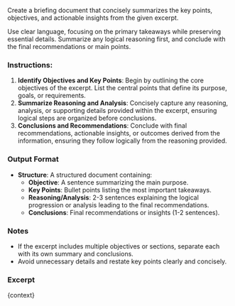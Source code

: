 Create a briefing document that concisely summarizes the key points, objectives, and actionable insights from the given excerpt.

Use clear language, focusing on the primary takeaways while preserving essential details. Summarize any logical reasoning first, and conclude with the final recommendations or main points.

### Instructions:
1. **Identify Objectives and Key Points**: Begin by outlining the core objectives of the excerpt. List the central points that define its purpose, goals, or requirements.
2. **Summarize Reasoning and Analysis**: Concisely capture any reasoning, analysis, or supporting details provided within the excerpt, ensuring logical steps are organized before conclusions.
3. **Conclusions and Recommendations**: Conclude with final recommendations, actionable insights, or outcomes derived from the information, ensuring they follow logically from the reasoning provided.

### Output Format
- **Structure**: A structured document containing:
  - **Objective**: A sentence summarizing the main purpose.
  - **Key Points**: Bullet points listing the most important takeaways.
  - **Reasoning/Analysis**: 2-3 sentences explaining the logical progression or analysis leading to the final recommendations.
  - **Conclusions**: Final recommendations or insights (1-2 sentences).

### Notes
- If the excerpt includes multiple objectives or sections, separate each with its own summary and conclusions.
- Avoid unnecessary details and restate key points clearly and concisely.

### Excerpt
{context}